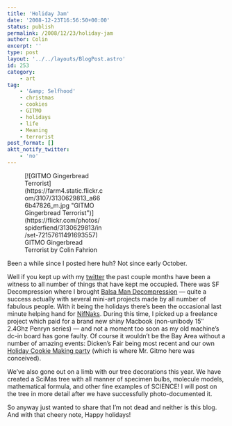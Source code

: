 ```yaml
---
title: 'Holiday Jam'
date: '2008-12-23T16:56:50+00:00'
status: publish
permalink: /2008/12/23/holiday-jam
author: Colin
excerpt: ''
type: post
layout: '../../layouts/BlogPost.astro'
id: 253
category:
    - art
tag:
    - '&amp; Selfhood'
    - christmas
    - cookies
    - GITMO
    - holidays
    - life
    - Meaning
    - terrorist
post_format: []
aktt_notify_twitter:
    - 'no'
---
```

<figure class="wp-caption alignright" style="width: 180px">[![GITMO Gingerbread Terrorist](https://farm4.static.flickr.com/3107/3130629813_a666b47826_m.jpg "GITMO Gingerbread Terrorist")](https://flickr.com/photos/spiderfiend/3130629813/in/set-72157611491693557)<figcaption class="wp-caption-text">GITMO Gingerbread Terrorist by Colin Fahrion</figcaption></figure> Been a while since I posted here huh? Not since early October.

Well if you kept up with my [twitter](https://twitter.com/catcubed) the past couple months have been a witness to all number of things that have kept me occupied. There was SF Decompression where I brought [Balsa Man Decompression](https://catcubed.com/2008/10/10/balsa-man-decompression/) — quite a success actually with several mini-art projects made by all number of fabulous people. With it being the holidays there’s been the occasional last minute helping hand for [NifNaks](https://www.nifnaks.com). During this time, I picked up a freelance project which paid for a brand new shiny Macbook (non-unibody 15″ 2.4Ghz Penryn series) — and not a moment too soon as my old machine’s dc-in board has gone faulty. Of course it wouldn’t be the Bay Area without a number of amazing events: Dicken’s Fair being most recent and our own [Holiday Cookie Making party](https://flickr.com/photos/spiderfiend/sets/72157611491693557/) (which is where Mr. Gitmo here was conceived).

We’ve also gone out on a limb with our tree decorations this year. We have created a SciMas tree with all manner of specimen bulbs, molecule models, mathematical formula, and other fine examples of SCIENCE! I will post on the tree in more detail after we have successfully photo-documented it.

So anyway just wanted to share that I’m not dead and neither is this blog. And with that cheery note, Happy holidays!